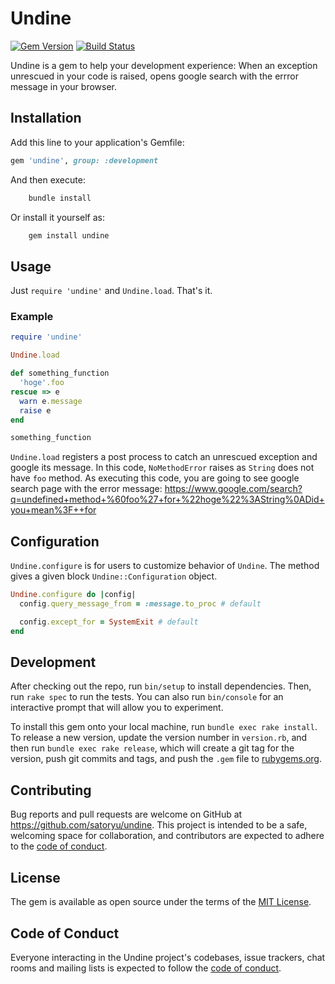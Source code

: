# Undine

[![Gem Version](https://badge.fury.io/rb/undine.svg)](https://badge.fury.io/rb/undine)
[![Build Status](https://travis-ci.org/satoryu/undine.svg?branch=master)](https://travis-ci.org/satoryu/undine)

Undine is a gem to help your development experience: When an exception unrescued in your  code is raised, opens google search with the errror message in your browser.

## Installation

Add this line to your application's Gemfile:

```ruby
gem 'undine', group: :development
```

And then execute:

```sh
    bundle install
```

Or install it yourself as:

```sh
    gem install undine
```

## Usage

Just `require 'undine'` and `Undine.load`. That's it.

### Example

```ruby
require 'undine'

Undine.load

def something_function
  'hoge'.foo
rescue => e
  warn e.message
  raise e
end

something_function
```

`Undine.load` registers a post process to catch an unrescued exception and google its message.
In this code, `NoMethodError` raises as `String` does not have `foo` method.
As executing this code, you are going to see google search page with the error message: https://www.google.com/search?q=undefined+method+%60foo%27+for+%22hoge%22%3AString%0ADid+you+mean%3F++for

## Configuration

`Undine.configure` is for users to customize behavior of `Undine`.
The method gives a given block `Undine::Configuration` object.

```ruby
Undine.configure do |config|
  config.query_message_from = :message.to_proc # default

  config.except_for = SystemExit # default
end
```

## Development

After checking out the repo, run `bin/setup` to install dependencies. Then, run `rake spec` to run the tests. You can also run `bin/console` for an interactive prompt that will allow you to experiment.

To install this gem onto your local machine, run `bundle exec rake install`. To release a new version, update the version number in `version.rb`, and then run `bundle exec rake release`, which will create a git tag for the version, push git commits and tags, and push the `.gem` file to [rubygems.org](https://rubygems.org).

## Contributing

Bug reports and pull requests are welcome on GitHub at https://github.com/satoryu/undine. This project is intended to be a safe, welcoming space for collaboration, and contributors are expected to adhere to the [code of conduct](https://github.com/satoryu/undine/blob/master/CODE_OF_CONDUCT.md).


## License

The gem is available as open source under the terms of the [MIT License](https://opensource.org/licenses/MIT).

## Code of Conduct

Everyone interacting in the Undine project's codebases, issue trackers, chat rooms and mailing lists is expected to follow the [code of conduct](https://github.com/satoryu/undine/blob/master/CODE_OF_CONDUCT.md).

